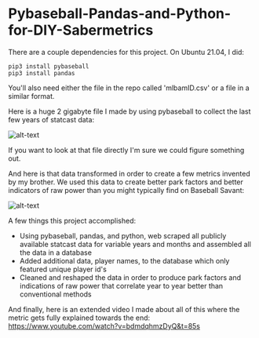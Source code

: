 # Pybaseball-Pandas-and-Python-for-DIY-Sabermetrics

There are a couple dependencies for this project. On Ubuntu 21.04, I did:

```
pip3 install pybaseball
pip3 install pandas
```

You'll also need either the file in the repo called 'mlbamID.csv' or a file in a similar format.

Here is a huge 2 gigabyte file I made by using pybaseball to collect the last few years of statcast data:

![alt-text](https://github.com/kelmensonj/Pybaseball-Pandas-and-Python-for-DIY-Sabermetrics/blob/master/big_baseball.gif)

If you want to look at that file directly I'm sure we could figure something out.

And here is that data transformed in order to create a few metrics invented by my brother. We used this data to create better park factors and better indicators of raw power than you might typically find on Baseball Savant:

![alt-text](https://github.com/kelmensonj/Pybaseball-Pandas-and-Python-for-DIY-Sabermetrics/blob/master/transformed.gif)

A few things this project accomplished:

* Using pybaseball, pandas, and python, web scraped all publicly available statcast data for variable years and months and assembled all the data in a database
* Added additional data, player names, to the database which only featured unique player id's
* Cleaned and reshaped the data in order to produce park factors and indications of raw power that correlate year to year better than conventional methods 

And finally, here is an extended video I made about all of this where the metric gets fully explained towards the end: https://www.youtube.com/watch?v=bdmdqhmzDyQ&t=85s


